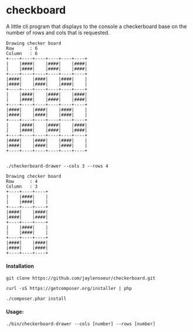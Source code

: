 checkboard
==========
A little cli program that displays to the console a checkerboard base on the number of rows and cols that is requested.
````ASCII
Drawing checker board
Row      : 6
Column   : 6
+----+----+----+----+----+----+
|    |####|    |####|    |####|
|    |####|    |####|    |####|
+----+----+----+----+----+----+
|####|    |####|    |####|    |
|####|    |####|    |####|    |
+----+----+----+----+----+----+
|    |####|    |####|    |####|
|    |####|    |####|    |####|
+----+----+----+----+----+----+
|####|    |####|    |####|    |
|####|    |####|    |####|    |
+----+----+----+----+----+----+
|    |####|    |####|    |####|
|    |####|    |####|    |####|
+----+----+----+----+----+----+
|####|    |####|    |####|    |
|####|    |####|    |####|    |
+----+----+----+----+----+----+
````
````ASCII

./checkerboard-drawer --cols 3 --rows 4

Drawing checker board
Row      : 4
Column   : 3
+----+----+----+
|    |####|    |
|    |####|    |
+----+----+----+
|####|    |####|
|####|    |####|
+----+----+----+
|    |####|    |
|    |####|    |
+----+----+----+
|####|    |####|
|####|    |####|
+----+----+----+
````
#### Installation
`git clone https://github.com/jaylensoeur/checkerboard.git`

`curl -sS https://getcomposer.org/installer | php`

`./composer.phar install`

#### Usage:
`./bin/checkerboard-drawer --cols [number] --rows [number]`
